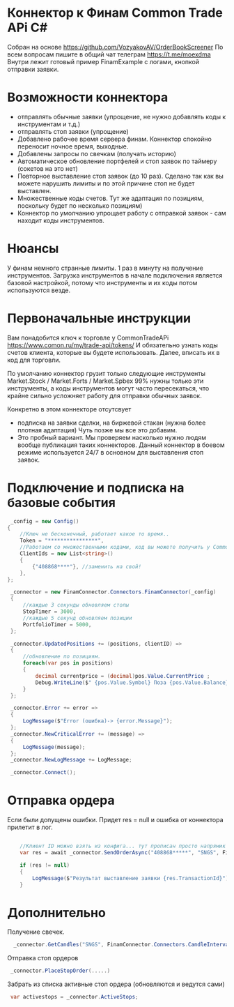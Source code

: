 # Коннектор к Финам Common Trade APi C#
Собран на основе https://github.com/VozyakovAV/OrderBookScreener
По всем вопросам пишите в общий чат телеграм https://t.me/moexdma
Внутри лежит готовый пример FinamExample c логами, кнопкой отправки заявки. 

# Возможности коннектора
- отправлять обычные заявки (упрощение, не нужно добавлять коды к инструментам и т.д.)
- отправлять стоп заявки (упрощение)
- Добавлено рабочее время сервера финам. Коннектор спокойно переносит ночное время, выходные. 
- Добавлены запросы по свечкам (получать историю)
- Автоматическое обновление портфелей и стоп заявок по таймеру (сокетов на это нет)
- Повторное выставление стоп заявок (до 10 раз). Сделано так как вы можете нарушить лимиты и по этой причине стоп не будет выставлен. 
- Множественные коды счетов. Тут же адаптация по позициям, поскольку будет по несколько позициям)
- Коннектор по умолчанию упрощает работу с отправкой заявок - сам находит коды инструментов.

# Нюансы 

У финам немного странные лимиты. 1 раз в минуту на получение инструментов. 
Загрузка инструментов в начале подключения является базовой настройкой, потому что инструменты и их коды потом используются везде. 

# Первоначальные инструкции

Вам понадобится ключ к торговле у CommonTradeAPi https://www.comon.ru/my/trade-api/tokens/
И обязательно узнать коды счетов клиента, которые вы будете использовать. Далее, вписать их в код для торговли. 

По умолчанию коннектор грузит только следующие инструменты  Market.Stock / Market.Forts / Market.Spbex
99% нужны только эти инструменты, а коды инструментов могут часто пересекаться, что крайне сильно усложняет работу для отправки обычных заявок. 

Конкретно в этом коннекторе отсутсвует 
- подписка на заявки сделки, на биржевой стакан (нужна более плотная адаптация) Чуть позже мы все это добавим. 
- Это пробный вариант. Мы проверяем насколько нужно людям вообще публикация таких коннекторов. Данный коннектор в боевом режиме используется 24/7
в основном для выставления стоп заявок. 

# Подключение и подписка на базовые события 

```cs
 _config = new Config()
{
    //Ключ не бесконечный, работает какое то время.. 
    Token = "****************",
    //Работаем со множественными кодами, код вы можете получить у Common Trade API
    ClientIds = new List<string>()
    {
        {"408868****"}, //заменить на свой!
    },
};

 _connector = new FinamConnector.Connectors.FinamConnector(_config)
 {
     //каждые 3 секунды обновляем стопы
     StopTimer = 3000,
     //каждые 5 секунд обновляем позиции
     PortfolioTimer = 5000,
 };

 _connector.UpdatedPositions += (positions, clientID) =>
 {
     //обновление по позициям. 
     foreach(var pos in positions)
     {
         decimal currentprice = (decimal)pos.Value.CurrentPrice ;
         Debug.WriteLine($" {pos.Value.Symbol} Поза {pos.Value.Balance} clientID ={pos.Value.ClientID} Цена {pos.Value.CurrentPrice}");
     }
 };

 _connector.Error += error =>
 {
     LogMessage($"Error (ошибка)-> {error.Message}");
 };
 _connector.NewCriticalError += (message) =>
 {
     LogMessage(message);
 };
 _connector.NewLogMessage += LogMessage;

 _connector.Connect();
```

# Отправка ордера 

Если были допущены ошибки. Придет res = null и ошибка от коннектора прилетит в лог. 

```cs

    //Клиент ID можно взять из конфига... тут прописан просто напрямик
    var res = await _connector.SendOrderAsync("408868*****", "SNGS", Finam.TradeApi.Proto.V1.BuySell.Buy, 1,30);

    if (res != null)
    {
        LogMessage($"Результат выставление заявки {res.TransactionId}");
    }
```


# Дополнительно

Получение свечек. 
```cs
  _connector.GetCandles("SNGS", FinamConnector.Connectors.CandleInterval.H1)
```
Отправка стоп ордеров 
```cs
 _connector.PlaceStopOrder(.....)
```
Забрать из списка активные стоп ордера (обновляются и ведутся сами)
```cs
 var activestops = _connector.ActiveStops;
```


